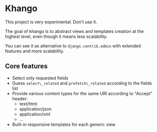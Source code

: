 Khango
======

This project is very experimental. Don't use it.

The goal of khango is to abstract views and templates creation at the highest
level, even though it means less scalability.

You can see it as alternative to `django.contrib.admin` with extended
features and more scalability.


Core features
-------------

- Select only requested fields
- Guess `select\_related` and `prefetch\_related` according to the fields list
- Provide various content types for the same URI according to "Accept" header:
  - text/html
  - application/json
  - application/xml
  - ...
- Built-in responsive templates for each generic view
